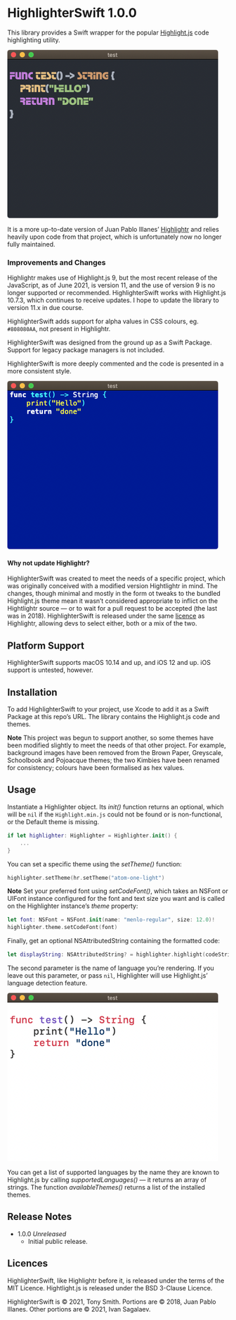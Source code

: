 # HighlighterSwift 1.0.0

This library provides a Swift wrapper for the popular [Highlight.js](https://highlightjs.org/) code highlighting utility.

![Far theme example](Images/atom-one-dark.png)

It is a more up-to-date version of Juan Pablo Illanes’ [Highlightr](https://github.com/raspu/Highlightr) and relies heavily upon code from that project, which is unfortunately now no longer fully maintained.

### Improvements and Changes

Highlightr makes use of Highlight.js 9, but the most recent release of the JavaScript, as of June 2021, is version 11, and the use of version 9 is no longer supported or recommended. HighlighterSwift works with Highlight.js 10.7.3, which continues to receive updates. I hope to update the library to version 11.x in due course.

HighlighterSwift adds support for alpha values in CSS colours, eg. `#808080AA`, not present in Highlightr.

HighlighterSwift was designed from the ground up as a Swift Package. Support for legacy package managers is not included.

HighlighterSwift is more deeply commented and the code is presented in a more consistent style.

![Far theme example](Images/far.png)

#### Why not update Highlightr?

HighlighterSwift was created to meet the needs of a specific project, which was originally conceived with a modified version Hightlightr in mind. The changes, though minimal and mostly in the form ot tweaks to the bundled Highlight.js theme mean it wasn’t considered appropriate to inflict on the Hightlightr source — or to wait for a pull request to be accepted (the last was in 2018). HighlighterSwift is released under the same [licence](#licence) as Highlightr, allowing devs to select either, both or a mix of the two.

## Platform Support

HighlighterSwift supports macOS 10.14 and up, and iOS 12 and up. iOS support is untested, however.

## Installation

To add HighlighterSwift to your project, use Xcode to add it as a Swift Package at this repo’s URL. The library contains the Highlight.js code and themes.

**Note** This project was begun to support another, so some themes have been modified slightly to meet the needs of that other project. For example, background images have been removed from the Brown Paper, Greyscale, Schoolbook and Pojoacque themes; the two Kimbies have been renamed for consistency; colours have been formalised as hex values.

## Usage

Instantiate a Highlighter object. Its *init()* function returns an optional, which will be `nil` if the `Highlight.min.js` could not be found or is non-functional, or the Default theme is missing.

```swift
if let highlighter: Highlighter = Highlighter.init() {
    ...
}
```

You can set a specific theme using the *setTheme()* function:

```swift
highlighter.setTheme(hr.setTheme("atom-one-light")
```

**Note** Set your preferred font using *setCodeFont()*, which takes an NSFont or UIFont instance configured for the font and text size you want and is called on the Highlighter instance’s *theme* property:

```swift
let font: NSFont = NSFont.init(name: "menlo-regular", size: 12.0)!
highlighter.theme.setCodeFont(font)
```

Finally, get an optional NSAttributedString containing the formatted code:

```swift
let displayString: NSAttributedString? = highlighter.highlight(codeString, as: "swift")
```

The second parameter is the name of language you’re rendering. If you leave out this parameter, or pass `nil`, Highlighter will use Highlight.js’ language detection feature.

![Far theme example](Images/github-gist.png)

You can get a list of supported languages by the name they are known to Highlight.js by calling *supportedLanguages()* — it returns an array of strings. The function *availableThemes()* returns a list of the installed themes.

## Release Notes

* 1.0.0 *Unreleased*
    * Initial public release.

## Licences

HighlighterSwift, like Highlightr before it, is released under the terms of the MIT Licence. Hightlight.js is released under the BSD 3-Clause Licence.

HighlighterSwift is &copy; 2021, Tony Smith. Portions are &copy; 2018, Juan Pablo Illanes. Other portions are &copy; 2021, Ivan Sagalaev.
